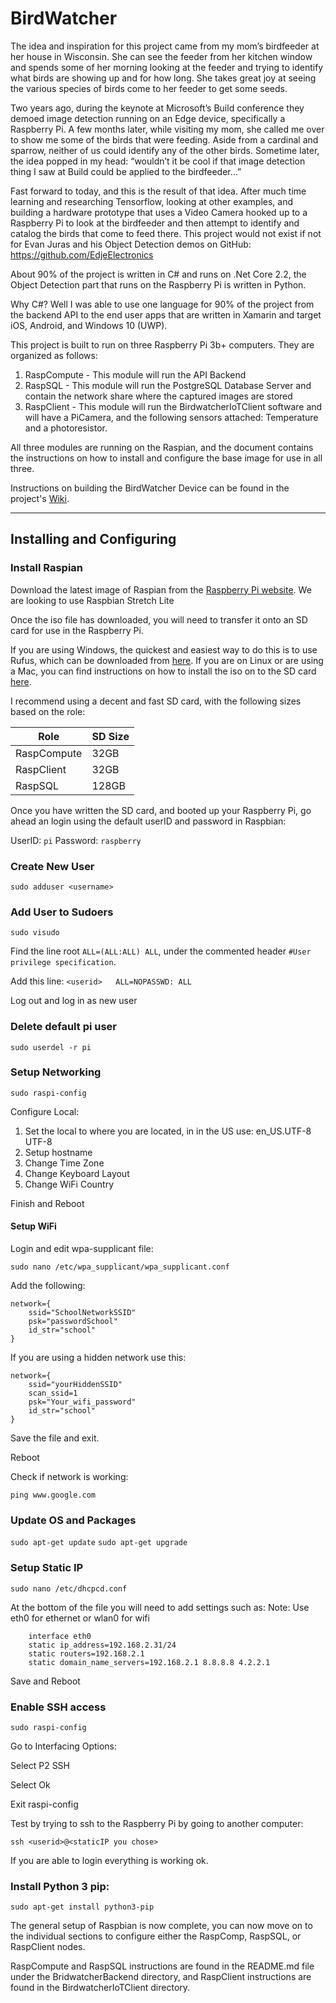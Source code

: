 # BirdWatcher

The idea and inspiration for this project came from my mom’s birdfeeder at her house in Wisconsin.  She can see the feeder from her kitchen window and spends some of her morning looking at the feeder and trying to identify what birds are showing up and for how long.  She takes great joy at seeing the various species of birds come to her feeder to get some seeds.

Two years ago, during the keynote at Microsoft’s Build conference they demoed image detection running on an Edge device, specifically a Raspberry Pi.  A few months later, while visiting my mom, she called me over to show me some of the birds that were feeding.  Aside from a cardinal and sparrow, neither of us could identify any of the other birds.  Sometime later, the idea popped in my head: “wouldn’t it be cool if that image detection thing I saw at Build could be applied to the birdfeeder…”

Fast forward to today, and this is the result of that idea.  After much time learning and researching Tensorflow, looking at other examples, and building a hardware prototype that uses a Video Camera hooked up to a Raspberry Pi to look at the birdfeeder and then attempt to identify and catalog the birds that come to feed there.  This project would not exist if not for Evan Juras and his Object Detection demos on GitHub: https://github.com/EdjeElectronics

About 90% of the project is written in C# and runs on .Net Core 2.2, the Object Detection part that runs on the Raspberry Pi is written in Python.  

Why C#? Well I was able to use one language for 90% of the project from the backend API to the end user apps that are written in Xamarin and target iOS, Android, and Windows 10 (UWP).

This project is built to run on three Raspberry Pi 3b+ computers.  They are organized as follows:

1. RaspCompute - This module will run the API Backend
2. RaspSQL - This module will run the PostgreSQL Database Server and contain the network share where the captured images are stored
3. RaspClient - This module will run the BirdwatcherIoTClient software and will have a PiCamera, and the following sensors attached: Temperature and a photoresistor.

All three modules are running on the Raspian, and the document contains the instructions on how to install and configure the base image for use in all three.

Instructions on building the BirdWatcher Device can be found in the project's [Wiki](https://github.com/marekt77/BirdWatcher/wiki). 

---

## Installing and Configuring

### Install Raspian

Download the latest image of Raspian from the [Raspberry Pi website](https://www.raspberrypi.org/downloads/raspbian/).
We are looking to use Raspbian Stretch Lite

Once the iso file has downloaded, you will need to transfer it onto an SD card for use in the Raspberry Pi.

If you are using Windows, the quickest and easiest way to do this is to use Rufus, which can be downloaded from [here](https://rufus.ie/).
If you are on Linux or are using a Mac, you can find instructions on how to install the iso on to the SD card [here](https://www.raspberrypi.org/documentation/installation/installing-images/README.md).

I recommend using a decent and fast SD card, with the following sizes based on the role:

Role|SD Size
---|---
RaspCompute|32GB
RaspClient|32GB
RaspSQL|128GB

Once you have written the SD card, and booted up your Raspberry Pi, go ahead an login using the default userID and password in Raspbian:

UserID: `pi`
Password: `raspberry`

### Create New User

`sudo adduser <username>`

### Add User to Sudoers

`sudo visudo`

Find the line root    `ALL=(ALL:ALL) ALL`, under the commented header `#User privilege specification`.

Add this line: `<userid>   ALL=NOPASSWD: ALL`

Log out and log in as new user

### Delete default pi user

`sudo userdel -r pi`

### Setup Networking

`sudo raspi-config`

Configure Local:

1. Set the local to where you are located, in in the US use: en_US.UTF-8 UTF-8
2. Setup hostname
3. Change Time Zone
4. Change Keyboard Layout
5. Change WiFi Country

Finish and Reboot

#### Setup WiFi

Login and edit  wpa-supplicant file:

`sudo nano /etc/wpa_supplicant/wpa_supplicant.conf`

Add the following:

```
network={
    ssid="SchoolNetworkSSID"
    psk="passwordSchool"
    id_str="school"
}
```

If you are using a hidden network use this:

```
network={
    ssid="yourHiddenSSID"
    scan_ssid=1
    psk="Your_wifi_password"
    id_str="school"
}
```

Save the file and exit.

Reboot

Check if network is working:

`ping www.google.com`

### Update OS and Packages

`sudo apt-get update`
`sudo apt-get upgrade`

### Setup Static IP

`sudo nano /etc/dhcpcd.conf`

At the bottom of the file you will need to add settings such as:
Note: Use eth0 for ethernet or wlan0 for wifi

```
	interface eth0
	static ip_address=192.168.2.31/24
	static routers=192.168.2.1
	static domain_name_servers=192.168.2.1 8.8.8.8 4.2.2.1
```

Save and Reboot
	
### Enable SSH access

`sudo raspi-config`

Go to Interfacing Options:

Select P2 SSH

Select Ok

Exit raspi-config

Test by trying to ssh to the Raspberry Pi by going to another computer:

`ssh <userid>@<staticIP you chose>`

If you are able to login everything is working ok.

### Install Python 3 pip:

`sudo apt-get install python3-pip`

The general setup of Raspbian is now complete, you can now move on to the individual sections to configure either the RaspComp, RaspSQL, or RaspClient nodes.

RaspCompute and RaspSQL instructions are found in the README.md file under the BridwatcherBackend directory, and RaspClient instructions are found in the BirdwatcherIoTClient directory.
